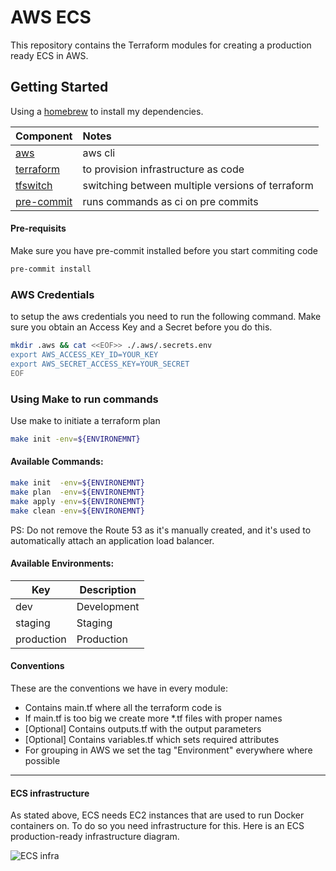 # AWS ECS

This repository contains the Terraform modules for creating a production ready ECS in AWS.

## Getting Started

Using a [homebrew]() to install my dependencies.


| Component| Notes|
| :--------|:-----|
|[aws]()| aws cli|
|[terraform]()| to provision infrastructure as code|
|[tfswitch]() | switching between multiple versions of terraform|
| [pre-commit]() | runs commands as ci on pre commits|

#### Pre-requisits

Make sure you have pre-commit installed before you start commiting code

```bash
pre-commit install
```

### AWS Credentials

to setup the aws credentials you need to run the following command.
Make sure you obtain an Access Key and a Secret before you do this.

```bash
mkdir .aws && cat <<EOF>> ./.aws/.secrets.env
export AWS_ACCESS_KEY_ID=YOUR_KEY
export AWS_SECRET_ACCESS_KEY=YOUR_SECRET
EOF
```

### Using Make to run commands

Use make to initiate a terraform plan

```bash
make init -env=${ENVIRONEMNT} 
```

#### Available Commands:

```bash
make init  -env=${ENVIRONEMNT} 
make plan  -env=${ENVIRONEMNT} 
make apply -env=${ENVIRONEMNT} 
make clean -env=${ENVIRONEMNT} 
```

PS: Do not remove the Route 53 as it's manually created, and it's used to automatically attach an application load balancer.

####  Available Environments:

| Key        | Description |
| -----      |------|
| dev        | Development |
| staging    | Staging |
| production | Production |  


####  Conventions

These are the conventions we have in every module:

* Contains main.tf where all the terraform code is
* If main.tf is too big we create more *.tf files with proper names
* [Optional] Contains outputs.tf with the output parameters
* [Optional] Contains variables.tf which sets required attributes
* For grouping in AWS we set the tag "Environment" everywhere where possible

---

####  ECS infrastructure

As stated above, ECS needs EC2 instances that are used to run Docker containers on. To do so you need infrastructure for this. Here is an ECS production-ready infrastructure diagram.



![ECS infra](img/aws-solution-design.jpg)

